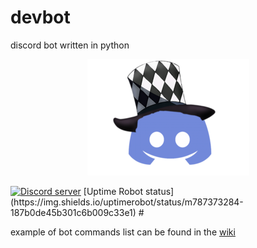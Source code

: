 # devbot
discord bot written in python
<p align="center">
  <a href="https://discord.gg/xcs48YkaWV">
 <img alt="icon" src="./docs/media/icon.png">
  </a>
</p>
  <a href="https://discord.gg/xcs48YkaWV">
 <img alt="Discord server"  src="https://img.shields.io/discord/815358648225366037?logo=discord&style=flat-square"></a>
[Uptime Robot status](https://img.shields.io/uptimerobot/status/m787373284-187b0de45b301c6b009c33e1)
#




example of bot
commands list can be found in the [wiki](https://github.com/killertofus/knarfbot/wiki)
